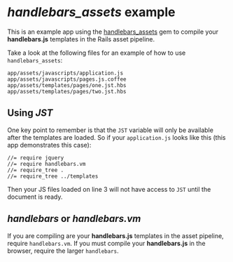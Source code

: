 # _handlebars_assets_ example

This is an example app using the [handlebars_assets](http://github.com/leshill/handlebars_assets) gem to compile your **handlebars.js** templates in the Rails asset pipeline.

Take a look at the following files for an example of how to use `handlebars_assets`:

    app/assets/javascripts/application.js
    app/assets/javascripts/pages.js.coffee
    app/assets/templates/pages/one.jst.hbs
    app/assets/templates/pages/two.jst.hbs

## Using _JST_

One key point to remember is that the `JST` variable will only be available after the templates are loaded. So if your `application.js` looks like this (this app demonstrates this case):

    //= require jquery
    //= require handlebars.vm
    //= require_tree .
    //= require_tree ../templates

Then your JS files loaded on line 3 will not have access to `JST` until the document is ready.

## _handlebars_ or _handlebars.vm_

If you are compiling are your **handlebars.js** templates in the asset pipeline, require `handlebars.vm`. If you must compile your **handlebars.js** in the browser, require the larger `handlebars`.
